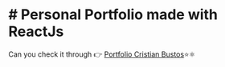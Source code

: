 # # Personal Portfolio made with ReactJs 

Can you check it through 👉 [Portfolio Cristian Bustos](https://portfolio-cabg.netlify.app)⭐⚛️
<!-- 
![ReactJS Resume Website Template](portfolio.png?raw=true "ReactJS Resume Website Template") -->
